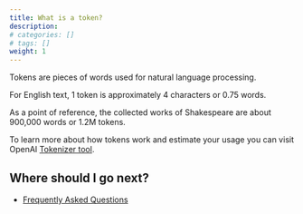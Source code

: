 ```yaml
---
title: What is a token?
description:
# categories: []
# tags: []
weight: 1
---
```


Tokens are pieces of words used for natural language processing.

For English text, 1 token is approximately 4 characters or 0.75 words.

As a point of reference, the collected works of Shakespeare are about 900,000 words or 1.2M tokens.

To learn more about how tokens work and estimate your usage you can visit OpenAI [Tokenizer tool](https://platform.openai.com/tokenizer).

## Where should I go next?

- [Frequently Asked Questions](/docs/faq/)